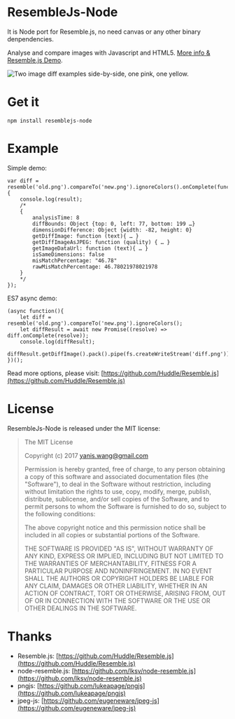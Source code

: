 ResembleJs-Node
==========

It is Node port for Resemble.js, no need canvas or any other binary denpendencies.

Analyse and compare images with Javascript and HTML5. [More info & Resemble.js Demo](http://huddle.github.com/Resemble.js/).

![Two image diff examples side-by-side, one pink, one yellow.](https://raw.github.com/Huddle/Resemble.js/master/demoassets/readmeimage.jpg "Visual image comparison")

Get it
==========

`npm install resemblejs-node`

Example
==========

Simple demo:

    var diff = resemble('old.png').compareTo('new.png').ignoreColors().onComplete(function(result){
        console.log(result);
        /*
        {
            analysisTime: 8
            diffBounds: Object {top: 0, left: 77, bottom: 199 …}
            dimensionDifference: Object {width: -82, height: 0}
            getDiffImage: function (text){ … }
            getDiffImageAsJPEG: function (quality) { … }
            getImageDataUrl: function (text){ … }
            isSameDimensions: false
            misMatchPercentage: "46.78"
            rawMisMatchPercentage: 46.78021978021978
        }
        */
    });

ES7 async demo:

    (async function(){
        let diff = resemble('old.png').compareTo('new.png').ignoreColors();
        let diffResult = await new Promise((resolve) => diff.onComplete(resolve));
        console.log(diffResult);
        diffResult.getDiffImage().pack().pipe(fs.createWriteStream('diff.png'));
    })();


Read more options, please visit: [https://github.com/Huddle/Resemble.js](https://github.com/Huddle/Resemble.js)

License
================

ResembleJs-Node is released under the MIT license:

> The MIT License
>
> Copyright (c) 2017 yanis.wang@gmail.com
>
> Permission is hereby granted, free of charge, to any person obtaining a copy
> of this software and associated documentation files (the "Software"), to deal
> in the Software without restriction, including without limitation the rights
> to use, copy, modify, merge, publish, distribute, sublicense, and/or sell
> copies of the Software, and to permit persons to whom the Software is
> furnished to do so, subject to the following conditions:
>
> The above copyright notice and this permission notice shall be included in
> all copies or substantial portions of the Software.
>
> THE SOFTWARE IS PROVIDED "AS IS", WITHOUT WARRANTY OF ANY KIND, EXPRESS OR
> IMPLIED, INCLUDING BUT NOT LIMITED TO THE WARRANTIES OF MERCHANTABILITY,
> FITNESS FOR A PARTICULAR PURPOSE AND NONINFRINGEMENT. IN NO EVENT SHALL THE
> AUTHORS OR COPYRIGHT HOLDERS BE LIABLE FOR ANY CLAIM, DAMAGES OR OTHER
> LIABILITY, WHETHER IN AN ACTION OF CONTRACT, TORT OR OTHERWISE, ARISING FROM,
> OUT OF OR IN CONNECTION WITH THE SOFTWARE OR THE USE OR OTHER DEALINGS IN
> THE SOFTWARE.

Thanks
================

* Resemble.js: [https://github.com/Huddle/Resemble.js](https://github.com/Huddle/Resemble.js)
* node-resemble.js: [https://github.com/lksv/node-resemble.js](https://github.com/lksv/node-resemble.js)
* pngjs: [https://github.com/lukeapage/pngjs](https://github.com/lukeapage/pngjs)
* jpeg-js: [https://github.com/eugeneware/jpeg-js](https://github.com/eugeneware/jpeg-js)
